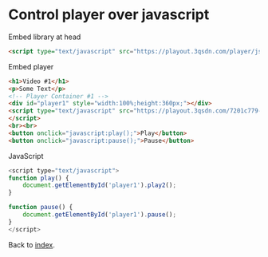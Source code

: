 # Control player over javascript

Embed library at head

```html
<script type="text/javascript" src="https://playout.3qsdn.com/player/js/sdnplayer.js"></script>
```

Embed player

```html
<h1>Video #1</h1>
<p>Some Text</p>
<!-- Player Container #1 -->
<div id="player1" style="width:100%;height:360px;"></div>
<script type="text/javascript" src="https://playout.3qsdn.com/7201c779-6b3c-11e7-a40e-002590c750be?js=true&container=player1&width=100%25&height=360&vast=false">
</script>
<br><br>
<button onclick="javascript:play();">Play</button>
<button onclick="javascript:pause();">Pause</button>
```

JavaScript

```javascript
<script type="text/javascript">
function play() {
    document.getElementById('player1').play2();
}

function pause() {
    document.getElementById('player1').pause();
}
</script>
```

Back to [index](../README.md).